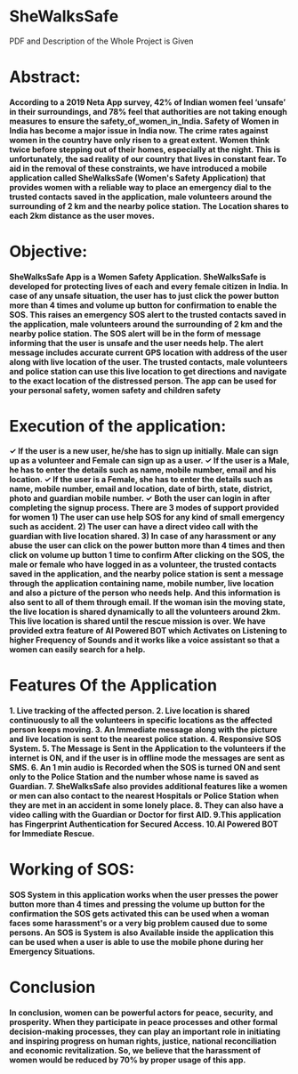 # SheWalksSafe
PDF and Description of the Whole Project is Given
<h1>  Abstract: </h1>
  <h4>According to a 2019 Neta App survey, 42% of Indian women feel ‘unsafe’ in their
surroundings, and 78% feel that authorities are not taking enough measures to ensure the
safety_of_women_in_India.
Safety of Women in India has become a major issue in India now. The crime rates
against women in the country have only risen to a great extent. Women think twice before
stepping out of their homes, especially at the night. This is unfortunately, the sad reality of
our country that lives in constant fear.
To aid in the removal of these constraints, we have introduced a mobile application called
SheWalksSafe (Women's Safety Application) that provides women with a reliable way to
place an emergency dial to the trusted contacts saved in the application, male volunteers
around the surrounding of 2 km and the nearby police station. The Location shares to each
2km distance as the user moves.
 </h4>
 
 <h1> Objective: </h1>
 <h4>SheWalksSafe App is a Women Safety Application. SheWalksSafe is developed for
protecting lives of each and every female citizen in India. In case of any unsafe situation, the
user has to just click the power button more than 4 times and volume up button for
confirmation to enable the SOS. This raises an emergency SOS alert to the trusted contacts
saved in the application, male volunteers around the surrounding of 2 km and the nearby
police station. The SOS alert will be in the form of message informing that the user is unsafe
and the user needs help. The alert message includes accurate current GPS location with
address of the user along with live location of the user. The trusted contacts, male volunteers
and police station can use this live location to get directions and navigate to the exact location
of the distressed person. The app can be used for your personal safety, women safety and
children safety </h4>

<h1>Execution of the application: </h1>
<h4>✓ If the user is a new user, he/she has to sign up initially. Male can sign up as a volunteer
and Female can sign up as a user.
✓ If the user is a Male, he has to enter the details such as name, mobile number, email
and his location.
✓ If the user is a Female, she has to enter the details such as name, mobile number,
email and location, date of birth, state, district, photo and guardian mobile number.
✓ Both the user can login in after completing the signup process.
There are 3 modes of support provided for women
1) The user can use help SOS for any kind of small emergency such as accident.
2) The user can have a direct video call with the guardian with live location shared.
3) In case of any harassment or any abuse the user can click on the power button
more than 4 times and then click on volume up button 1 time to confirm
After clicking on the SOS, the male or female who have logged in as a volunteer, the
trusted contacts saved in the application, and the nearby police station is sent a message
through the application containing name, mobile number, live location and also a picture of
the person who needs help.
And this information is also sent to all of them through email.
If the woman isin the moving state, the live location is shared dynamically to all the volunteers
around 2km. This live location is shared until the rescue mission is over.
We have provided extra feature of AI Powered BOT which Activates on Listening to higher
Frequency of Sounds and it works like a voice assistant so that a women can easily search for
a help. </h4>

<h1>Features Of the Application </h1>
<h4> 1. Live tracking of the affected person.
2. Live location is shared continuously to all the volunteers in specific locations as the
affected person keeps moving.
3. An Immediate message along with the picture and live location is sent to the nearest police
station.
4. Responsive SOS System.
5. The Message is Sent in the Application to the volunteers if the internet is ON, and if the
user is in offline mode the messages are sent as SMS.
6. An 1 min audio is Recorded when the SOS is turned ON and sent only to the Police Station
and the number whose name is saved as Guardian.
7. SheWalksSafe also provides additional features like a women or men can also contact to
the nearest Hospitals or Police Station when they are met in an accident in some lonely place.
8. They can also have a video calling with the Guardian or Doctor for first AID.
9.This application has Fingerprint Authentication for Secured Access.
10.AI Powered BOT for Immediate Rescue.
</h4>

<h1>Working of SOS: </h1>
<h4>SOS System in this application works when the user presses the power button more
than 4 times and pressing the volume up button for the confirmation the SOS gets activated
this can be used when a woman faces some harassment's or a very big problem caused due
to some persons.
An SOS is System is also Available inside the application this can be used when a user
is able to use the mobile phone during her Emergency Situations.
 </h4>
 
 <h1>Conclusion </h1>
 <h4> In conclusion, women can be powerful actors for peace, security, and prosperity.
When they participate in peace processes and other formal decision-making processes, they
can play an important role in initiating and inspiring progress on human rights, justice,
national reconciliation and economic revitalization. So, we believe that the harassment of
women would be reduced by 70% by proper usage of this app.
</h4>


  

